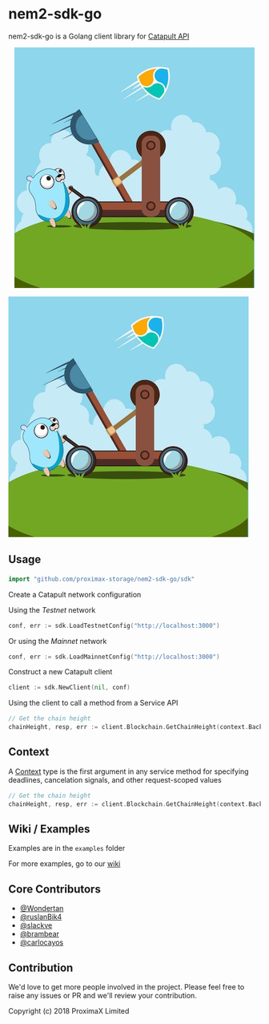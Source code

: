 # nem2-sdk-go

nem2-sdk-go is a Golang client library for [Catapult API](http://docs.nem.ninja/#/) 


<p align="center"> 
    <img src="./doc/catapult-nem2-sdk-go.jpg">
</p>

![nem2-sdk-go](doc/catapult-nem2-sdk-go.jpg)

## Usage ##

```go
import "github.com/proximax-storage/nem2-sdk-go/sdk"
```

Create a Catapult network configuration 

Using the *Testnet* network
```go
conf, err := sdk.LoadTestnetConfig("http://localhost:3000")
```
Or using the *Mainnet* network
```go
conf, err := sdk.LoadMainnetConfig("http://localhost:3000")
```

Construct a new Catapult client
```go
client := sdk.NewClient(nil, conf)
```

Using the client to call a method from a Service API

```go
// Get the chain height
chainHeight, resp, err := client.Blockchain.GetChainHeight(context.Background())
```

## Context ##

A [Context](https://golang.org/pkg/context/) type is the first argument in any service method for specifying
deadlines, cancelation signals, and other request-scoped values
```go
// Get the chain height
chainHeight, resp, err := client.Blockchain.GetChainHeight(context.Background())
```

## Wiki / Examples ##

Examples are in the `examples` folder

For more examples, go to our [wiki](https://github.com/proximax-storage/nem2-sdk-go/wiki)

## Core Contributors ##

 + [@Wondertan](https://github.com/Wondertan) 
 + [@ruslanBik4](https://github.com/ruslanBik4)
 + [@slackve](https://github.com/slackve)
 + [@brambear](https://github.com/alvin-reyes)
 + [@carlocayos](https://github.com/carlocayos)

## Contribution ##
We'd love to get more people involved in the project. Please feel free to raise any issues or PR and we'll review your contribution.

Copyright (c) 2018 ProximaX Limited
